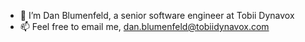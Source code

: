 - 👋 I’m Dan Blumenfeld, a senior software engineer at Tobii Dynavox
- 📫 Feel free to email me, dan.blumenfeld@tobiidynavox.com

<!---
TdvxDanBlumenfeld/TdvxDanBlumenfeld is a ✨ special ✨ repository because its `README.md` (this file) appears on your GitHub profile.
You can click the Preview link to take a look at your changes.
--->
